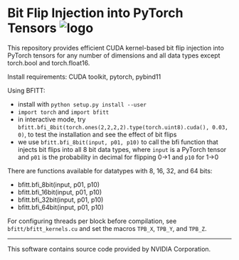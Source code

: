 # Bit Flip Injection into PyTorch Tensors ![logo](https://i.imgur.com/X0dUydE.png) 

This repository provides efficient CUDA kernel-based bit flip injection into PyTorch tensors for any number of dimensions and all data types except torch.bool and torch.float16.

Install requirements: CUDA toolkit, pytorch, pybind11

Using BFITT:
- install with ```python setup.py install --user```
- ```import torch``` and ```import bfitt```
- in interactive mode, try ```bfitt.bfi_8bit(torch.ones(2,2,2,2).type(torch.uint8).cuda(), 0.03, 0)```, to test the installation and see the effect of bit flips
- we use ```bfitt.bfi_8bit(input, p01, p10)``` to call the bfi function that injects bit flips into all 8 bit data types, where ```input``` is a PyTorch tensor and ```p01``` is the probability in decimal for flipping 0->1 and ```p10``` for 1->0

There are functions available for datatypes with 8, 16, 32, and 64 bits:
- bfitt.bfi_8bit(input, p01, p10)
- bfitt.bfi_16bit(input, p01, p10)
- bfitt.bfi_32bit(input, p01, p10)
- bfitt.bfi_64bit(input, p01, p10)

For configuring threads per block before compilation, see ```bfitt/bfitt_kernels.cu``` and set the macros ```TPB_X```, ```TPB_Y```, and ```TPB_Z```.

---
This software contains source code provided by NVIDIA Corporation.
